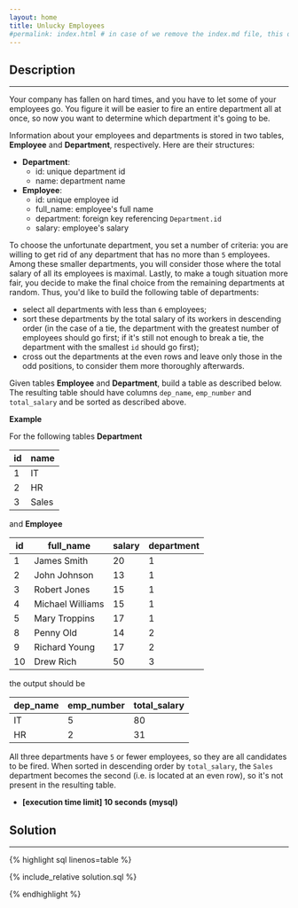 ```yaml
---
layout: home
title: Unlucky Employees
#permalink: index.html # in case of we remove the index.md file, this doc will be the index page
---
```


<div class="row">
<div class="columnStmt" markdown="1">

## Description
------

Your company has fallen on hard times, and you have to let some of your employees go. You figure it will be easier to fire an entire department all at once, so now you want to determine which department it's going to be.

Information about your employees and departments is stored in two tables, **Employee** and **Department**, respectively. Here are their structures:

* **Department**:
  * id: unique department id
  * name: department name
* **Employee**:
  * id: unique employee id
  * full_name: employee's full name
  * department: foreign key referencing <code>Department.id</code>
  * salary: employee's salary

To choose the unfortunate department, you set a number of criteria: you are willing to get rid of any department that has no more than <code>5</code> employees. Among these smaller departments, you will consider those where the total salary of all its employees is maximal. Lastly, to make a tough situation more fair, you decide to make the final choice from the remaining departments at random. Thus, you'd like to build the following table of departments:

* select all departments with less than <code>6</code> employees;
* sort these departments by the total salary of its workers in descending order (in the case of a tie, the department with the greatest number of employees should go first; if it's still not enough to break a tie, the department with the smallest <code>id</code> should go first);
* cross out the departments at the even rows and leave only those in the odd positions, to consider them more thoroughly afterwards.

Given tables **Employee** and **Department**, build a table as described below. The resulting table should have columns <code>dep_name</code>, <code>emp_number</code> and <code>total_salary</code> and be sorted as described above.

**Example**

For the following tables **Department**

| id  | name  |
| --- | ----- |
| 1   | IT    |
| 2   | HR    |
| 3   | Sales |

and **Employee**

| id  | full_name        | salary | department |
| --- | ---------------- | ------ | ---------- |
| 1   | James Smith      | 20     | 1          |
| 2   | John Johnson     | 13     | 1          |
| 3   | Robert Jones     | 15     | 1          |
| 4   | Michael Williams | 15     | 1          |
| 5   | Mary Troppins    | 17     | 1          |
| 8   | Penny Old        | 14     | 2          |
| 9   | Richard Young    | 17     | 2          |
| 10  | Drew Rich        | 50     | 3          |

the output should be

| dep_name | emp_number | total_salary |
| -------- | ---------- | ------------ |
| IT       | 5          | 80           |
| HR       | 2          | 31           |

All three departments have <code>5</code> or fewer employees, so they are all candidates to be fired. When sorted in descending order by <code>total_salary</code>, the <code>Sales</code> department becomes the second (i.e. is located at an even row), so it's not present in the resulting table.


* **[execution time limit] 10 seconds (mysql)**

</div>
<div class="columnSol" markdown="1">

## Solution
------

{% highlight sql linenos=table %}

{% include_relative solution.sql %}

{% endhighlight %}

</div>
</div>
